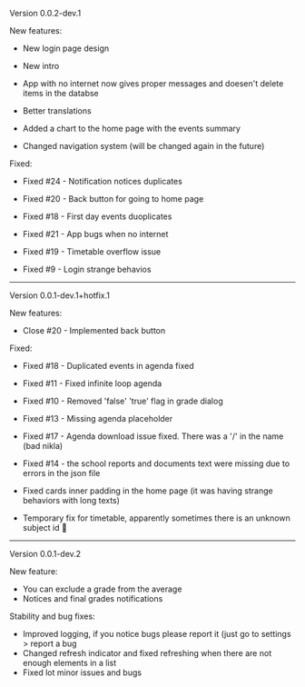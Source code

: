 Version 0.0.2-dev.1

New features:

* New login page design

* New intro

* App with no internet now gives proper messages and doesen't delete items in the databse

* Better translations

* Added a chart to the home page with the events summary

* Changed navigation system (will be changed again in the future)

Fixed:

* Fixed #24 - Notification notices duplicates

* Fixed #20 - Back button for going to home page

* Fixed #18 - First day events duoplicates

* Fixed #21 - App bugs when no internet

* Fixed #19 - Timetable overflow issue

* Fixed #9 - Login strange behavios

---

Version 0.0.1-dev.1+hotfix.1

New features:

* Close #20 - Implemented back button

Fixed:

* Fixed #18 - Duplicated events in agenda fixed

* Fixed #11 - Fixed infinite loop agenda

* Fixed #10 - Removed 'false' 'true' flag in grade dialog

* Fixed #13 - Missing agenda placeholder

* Fixed #17 - Agenda download issue fixed.
There was a '/' in the name (bad nikla)

* Fixed #14 - the school reports and documents text
were missing due to errors in the json file

* Fixed cards inner padding in the home page (it was
having strange behaviors with long texts)

* Temporary fix for timetable, apparently sometimes
there is an unknown subject id 🤨

---
Version 0.0.1-dev.2

New feature:
* You can exclude a grade from the average 
* Notices and final grades notifications

Stability and bug fixes:
* Improved logging, if you notice bugs please report it (just go to settings > report a bug
* Changed refresh indicator and fixed refreshing when there are not enough elements in a list
* Fixed lot minor issues and bugs

